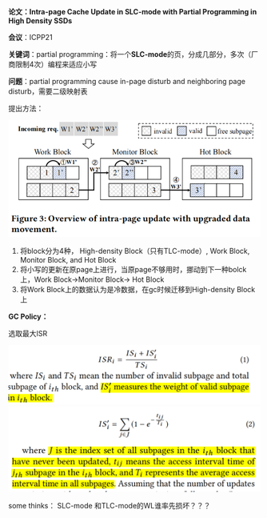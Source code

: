 **论文：Intra-page Cache Update in SLC-mode with Partial Programming in High Density SSDs**

**会议**：ICPP21

**关键词**：partial programming：将一个**SLC-mode**的页，分成几部分，多次（厂商限制4次）编程来适应小写

**问题**：partial programming cause in-page disturb and neighboring page disturb，需要二级映射表

提出方法：

![](image/Intra-page-Cache-Update-in-SLC-mode-with-Partial-Programming-in-High-Density-SSDs-icpp21/1637221400985.png)

1. 将block分为4种， High-density Block（只有TLC-mode）, Work Block, Monitor Block, and Hot Block
2. 将小写的更新在原page上进行，当原page不够用时，挪动到下一种bolck上，Work Block->Monitor Block-> Hot Block
3. 将Work Block上的数据认为是冷数据，在gc时候迁移到High-density Block上

**GC Policy：**

选取最大ISR

![](image/Intra-page-Cache-Update-in-SLC-mode-with-Partial-Programming-in-High-Density-SSDs-icpp21/1637223728424.png)![](image/Intra-page-Cache-Update-in-SLC-mode-with-Partial-Programming-in-High-Density-SSDs-icpp21/1637223768046.png)

some thinks： SLC-mode 和TLC-mode的WL谁率先损坏？？？

